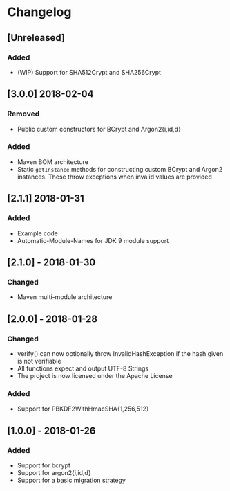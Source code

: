 # Changelog

## [Unreleased]
### Added
- (WIP) Support for SHA512Crypt and SHA256Crypt

## [3.0.0] 2018-02-04
### Removed
- Public custom constructors for BCrypt and Argon2{i,id,d}

### Added
- Maven BOM architecture
- Static ``getInstance`` methods for constructing custom BCrypt and Argon2 instances.
These throw exceptions when invalid values are provided

## [2.1.1] 2018-01-31
### Added
- Example code
- Automatic-Module-Names for JDK 9 module support

## [2.1.0] - 2018-01-30
### Changed
- Maven multi-module architecture

## [2.0.0] - 2018-01-28
### Changed
- verify() can now optionally throw InvalidHashException if the hash given is not verifiable
- All functions expect and output UTF-8 Strings
- The project is now licensed under the Apache License

### Added
- Support for PBKDF2WithHmacSHA{1,256,512}

## [1.0.0] - 2018-01-26
### Added
- Support for bcrypt
- Support for argon2{i,id,d}
- Support for a basic migration strategy